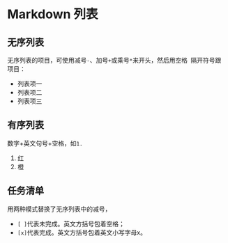 # Markdown 列表

## 无序列表

无序列表的项目，可使用减号`-`、加号`+`或乘号`*`来开头，然后用空格` `隔开符号跟项目：

- 列表项一
- 列表项二
- 列表项三

## 有序列表

数字+英文句号+空格，如`1. `

1. 红
2. 橙


## 任务清单

用两种模式替换了无序列表中的减号，

- `[ ]`代表未完成。英文方括号包着空格；
- `[x]`代表完成。英文方括号包着英文小写字母x。
